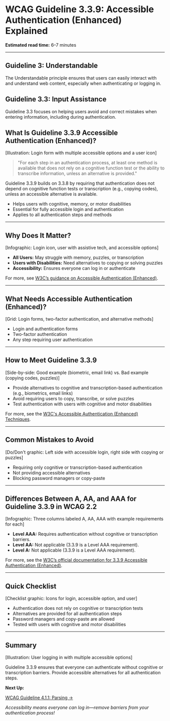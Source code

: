 <!--
title: WCAG Guideline 3.3.9: Accessible Authentication (Enhanced) Explained
series: Making the Web Accessible for All
description: A practical guide to WCAG Guideline 3.3.9 (Accessible Authentication: Enhanced)—what it means, why it matters, and how to make authentication processes even more accessible.
keywords: wcag 3.3.9, accessible authentication, accessibility, web standards, user experience, login
image: wcag-3-3-9-accessible-authentication-enhanced.png
imageAlt: Illustration of a login form with multiple accessible options and a user icon
status: draft
-->

# **WCAG Guideline 3.3.9: Accessible Authentication (Enhanced) Explained**

**Estimated read time:** 6–7 minutes

---

## **Guideline 3: Understandable**

The Understandable principle ensures that users can easily interact with and understand web content, especially when authenticating or logging in.

## **Guideline 3.3: Input Assistance**

Guideline 3.3 focuses on helping users avoid and correct mistakes when entering information, including during authentication.

## **What Is Guideline 3.3.9 Accessible Authentication (Enhanced)?**

[Illustration: Login form with multiple accessible options and a user icon]

> "For each step in an authentication process, at least one method is available that does not rely on a cognitive function test or the ability to transcribe information, unless an alternative is provided."

Guideline 3.3.9 builds on 3.3.8 by requiring that authentication does not depend on cognitive function tests or transcription (e.g., copying codes), unless an accessible alternative is available.

- Helps users with cognitive, memory, or motor disabilities
- Essential for fully accessible login and authentication
- Applies to all authentication steps and methods

---

## **Why Does It Matter?**

[Infographic: Login icon, user with assistive tech, and accessible options]

- **All Users:** May struggle with memory, puzzles, or transcription
- **Users with Disabilities:** Need alternatives to copying or solving puzzles
- **Accessibility:** Ensures everyone can log in or authenticate

For more, see [W3C’s guidance on Accessible Authentication (Enhanced)](https://www.w3.org/WAI/WCAG22/Understanding/accessible-authentication-enhanced.html).

---

## **What Needs Accessible Authentication (Enhanced)?**

[Grid: Login forms, two-factor authentication, and alternative methods]

- Login and authentication forms
- Two-factor authentication
- Any step requiring user authentication

---

## **How to Meet Guideline 3.3.9**

[Side-by-side: Good example (biometric, email link) vs. Bad example (copying codes, puzzles)]

- Provide alternatives to cognitive and transcription-based authentication (e.g., biometrics, email links)
- Avoid requiring users to copy, transcribe, or solve puzzles
- Test authentication with users with cognitive and motor disabilities

For more, see the [W3C's Accessible Authentication (Enhanced) Techniques](https://www.w3.org/WAI/WCAG22/Techniques/general/G219).

---

## **Common Mistakes to Avoid**

[Do/Don't graphic: Left side with accessible login, right side with copying or puzzles]

- Requiring only cognitive or transcription-based authentication
- Not providing accessible alternatives
- Blocking password managers or copy-paste

---

## **Differences Between A, AA, and AAA for Guideline 3.3.9 in WCAG 2.2**

[Infographic: Three columns labeled A, AA, AAA with example requirements for each]

- **Level AAA:** Requires authentication without cognitive or transcription barriers.
- **Level AA:** Not applicable (3.3.9 is a Level AAA requirement).
- **Level A:** Not applicable (3.3.9 is a Level AAA requirement).

For more, see the [W3C’s official documentation for 3.3.9 Accessible Authentication (Enhanced)](https://www.w3.org/WAI/WCAG22/Understanding/accessible-authentication-enhanced.html).

---

## **Quick Checklist**

[Checklist graphic: Icons for login, accessible option, and user]

- Authentication does not rely on cognitive or transcription tests
- Alternatives are provided for all authentication steps
- Password managers and copy-paste are allowed
- Tested with users with cognitive and motor disabilities

---

## **Summary**

[Illustration: User logging in with multiple accessible options]

Guideline 3.3.9 ensures that everyone can authenticate without cognitive or transcription barriers. Provide accessible alternatives for all authentication steps.

**Next Up:**

[WCAG Guideline 4.1.1: Parsing →](WCAG-Guideline-4-1-1-Parsing-Explained.md)

*Accessibility means everyone can log in—remove barriers from your authentication process!*
